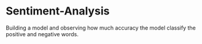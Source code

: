 # Sentiment-Analysis
Building a model and observing how much accuracy the model classify the positive and negative words.
